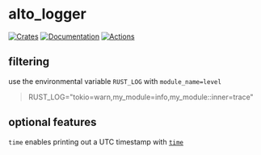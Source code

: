 # alto_logger
[![Crates][crates_badge]][crates]
[![Documentation][docs_badge]][docs]
[![Actions][actions_badge]][actions]

## filtering
use the environmental variable `RUST_LOG` with `module_name=level`

> RUST_LOG="tokio=warn,my_module=info,my_module::inner=trace"

## optional features
`time` enables printing out a UTC timestamp with [`time`](https://docs.rs/time/0.2.10/time/#formatting)

[docs_badge]: https://docs.rs/alto_logger/badge.svg
[docs]: https://docs.rs/alto_logger
[crates_badge]: https://img.shields.io/crates/v/alto_logger.svg
[crates]: https://crates.io/crates/alto_logger
[actions_badge]: https://github.com/museun/alto_logger/workflows/Rust/badge.svg
[actions]: https://github.com/museun/alto_logger/actions
